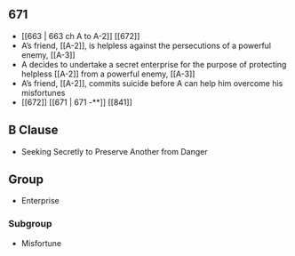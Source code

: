 ## 671
- [[663 | 663 ch A to A-2]] [[672]] 
- A’s friend, [[A-2]], is helpless against the persecutions of a powerful enemy, [[A-3]]
- A decides to undertake a secret enterprise for the purpose of protecting helpless [[A-2]] from a powerful enemy, [[A-3]]
- A’s friend, [[A-2]], commits suicide before A can help him overcome his misfortunes
- [[672]] [[671 | 671 -**]] [[841]] 

## B Clause
- Seeking Secretly to Preserve Another from Danger

## Group
- Enterprise

### Subgroup
- Misfortune


